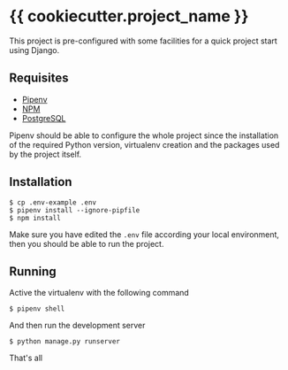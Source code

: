 # {{ cookiecutter.project_name }}

This project is pre-configured with some facilities for a quick project start using Django.

## Requisites
* [Pipenv](https://docs.pipenv.org/)
* [NPM](https://nodejs.org/en/)
* [PostgreSQL](https://postgresapp.com/)

Pipenv should be able to configure the whole project since the installation of the required Python version, virtualenv creation and the packages used by the project itself.

## Installation

    $ cp .env-example .env
    $ pipenv install --ignore-pipfile
    $ npm install
    
Make sure you have edited the `.env` file according your local environment, then you should be able to run the project.

## Running

Active the virtualenv with the following command

    $ pipenv shell

And then run the development server

    $ python manage.py runserver

That's all
